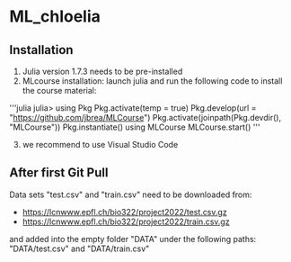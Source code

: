 # ML_chloelia

## Installation
1) Julia version 1.7.3 needs to be pre-installed
2) MLcourse installation:
launch julia and run the following code to install the course material:

'''julia
julia> using Pkg
Pkg.activate(temp = true)
Pkg.develop(url = "https://github.com/jbrea/MLCourse")
Pkg.activate(joinpath(Pkg.devdir(), "MLCourse"))
Pkg.instantiate()
using MLCourse
MLCourse.start()
'''
       
3) we recommend to use Visual Studio Code

## After first Git Pull
Data sets "test.csv" and "train.csv" need to be downloaded from: 

- https://lcnwww.epfl.ch/bio322/project2022/test.csv.gz 
- https://lcnwww.epfl.ch/bio322/project2022/train.csv.gz  

and added into the empty folder "DATA" under the following paths: "DATA/test.csv" and "DATA/train.csv"
